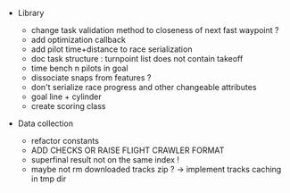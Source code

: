 * Library

    * change task validation method to closeness of next fast waypoint ?
    * add optimization callback
    * add pilot time+distance to race serialization
    * doc task structure : turnpoint list does not contain takeoff
    * time bench n pilots in goal
    * dissociate snaps from features ?
    * don't serialize race progress and other changeable attributes
    * goal line + cylinder
    * create scoring class

* Data collection

    * refactor constants
    * ADD CHECKS OR RAISE FLIGHT CRAWLER FORMAT
    * superfinal result not on the same index !
    * maybe not rm downloaded tracks zip ? -> implement tracks caching in tmp dir